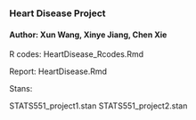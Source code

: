 ### Heart Disease Project
#### Author: Xun Wang, Xinye Jiang, Chen Xie

R codes: HeartDisease_Rcodes.Rmd

Report: HeartDisease.Rmd

Stans:

STATS551_project1.stan
STATS551_project2.stan
